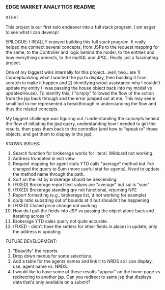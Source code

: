 ### EDGE MARKET ANALYTICS README 
#TEST

This project is our first solo endeavor into a full stack program. I am eager to see what I can develop!

EPILOGUE: I REALLY enjoyed building this full stack program. It really helped me connect several concepts, from JSPs to the request mapping for the same, to the Controller and logic behind the model, to the entities and how everything connects, to the mySQL and JPQL. Really just a fascinating project.

One of my biggest wins internally for this project...well, two...are 1) Conceptualizing what I wanted the jsp to display, then building it from scratch to make it happen and 2) identifying w/out assistance why I couldn't update my entity (I was passing the house object back into my model vs updatedHouse). To identify this, I "simply" followed the flow of the action from the jsp back through and the error jumped out at me. This may seem small but to me represented a breakthrough in understanding the flow and thus the related concepts.

My biggest challenge was figuring out / understanding the concepts behind the flow of initiating the jpql query, understanding how I needed to get the results, then pass them back to the controller (and how to "speak to" those objects, and get them to display in the jsp).

KNOWN ISSUES:
1. Search function for brokerage works for literal. Wildcard not working.
2. Address truncated in edit view.
3. Request mapping for agent stats YTD calls "average" method but I've changed the query to Sum (more useful stat for agents). Need to update the method name through the path.   
4. Sort on the list by brokerage should be descending
5. (FIXED) Brokerage report text values are "average" but sql is "sum"
6. (FIXED) Brokerage standing qry not functional, returning NPE
7. Report formatting (e.g., brokerage list, \t not working for example)
8. cp/lp ratio substring out of bounds at 4 but shouldn't be happening
9. (FIXED) Closed price change not working
10. How do I pull the fields into JSP vs passing the object alone back and iterating across it?
11. Brokerage YTD sales query not quite accurate.
12. (FIXED - didn't have the setters for other fields in place) in update, only the address is updating. 

FUTURE DEVELOPMENT:
1. "Beautify" the reports.
2. Drop down menus for some selections.
3. Add a table for the agents names and link it to NRDS so I can display, use, agent name vs. NRDS.
4. I would like to have some of these results "appear" on the home page vs redirecting to another jsp. Can you redirect to same jsp that displays data that's only available on a submit?
